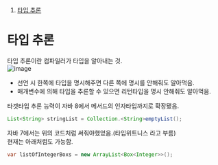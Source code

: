 1. [타입 추론](#타입-추론)

# 타입 추론
타입 추론이란 컴파일러가 타입을 알아내는 것.<br/>
![image](https://user-images.githubusercontent.com/92290312/234442127-e72d3a34-ecce-486c-ad11-5b290b7983c4.png)<br/>

* 선언 시 한쪽에 타입을 명시해주면 다른 쪽에 명시를 안해줘도 알아먹음.<br/>
* 매개변수에 의해 타입을 추론할 수 있으면 리턴타입을 명시 안해줘도 알아먹음.<br/>

타겟타입 추론 능력이 자바 8에서 메서드의 인자타입까지로 확장됐음.<br/>
```java
List<String> stringList = Collection.<String>emptyList();
```
자바 7에서는 위의 코드처럼 써줘야했었음.(타입위트니스 라고 부름)<br/>
현재는 아래처럼도 가능함.
```java
var listOfIntegerBoxs = new ArrayList<Box<Integer>>();
```
